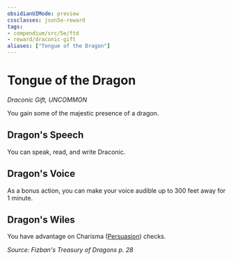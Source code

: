 ```yaml
---
obsidianUIMode: preview
cssclasses: json5e-reward
tags:
- compendium/src/5e/ftd
- reward/draconic-gift
aliases: ["Tongue of the Dragon"]
---
```

# Tongue of the Dragon
*Draconic Gift, UNCOMMON*  

You gain some of the majestic presence of a dragon.

## Dragon's Speech

You can speak, read, and write Draconic.

## Dragon's Voice

As a bonus action, you can make your voice audible up to 300 feet away for 1 minute.

## Dragon's Wiles

You have advantage on Charisma ([Persuasion](2-Mechanics/CLI/rules/skills.md#Persuasion)) checks.

*Source: Fizban's Treasury of Dragons p. 28*